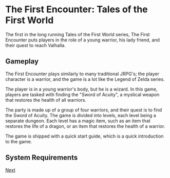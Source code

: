 # The First Encounter: Tales of the First World

The first in the long running Tales of the First World series, The First Encounter puts players in the role of a young warrior, his lady friend, and their quest to reach Valhalla.

## Gameplay

The First Encounter plays similarly to many traditional JRPG's; the player character is a warrior, and the game is a lot like the Legend of Zelda series.  
 

The player is in a young warrior's body, but he is a wizard. In this game, players are tasked with finding the "Sword of Acuity", a mystical weapon that restores the health of all warriors.  
 
The party is made up of a group of four warriors, and their quest is to find the Sword of Acuity. The game is divided into levels, each level being a separate dungeon. Each level has a magic item, such as an item that restores the life of a dragon, or an item that restores the health of a warrior.  
 
The game is shipped with a quick start guide, which is a quick introduction to the game.  
  

## System Requirements

[Next](030.md)